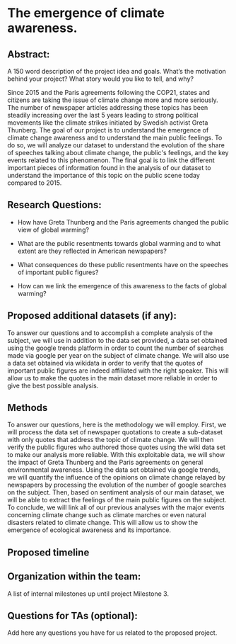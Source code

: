 # The emergence of climate awareness.

## Abstract:

A 150 word description of the project idea and goals. What’s the motivation behind your project? What story would you like to tell, and why?

Since 2015 and the Paris agreements following the COP21, states and citizens are taking the issue of climate change more and more seriously. The number of newspaper articles addressing these topics has been steadily increasing over the last 5 years leading to strong political movements like the climate strikes initiated by Swedish activist Greta Thunberg.
The goal of our project is to understand the emergence of climate change awareness and to understand the main public feelings.
To do so, we will analyze our dataset to understand the evolution of the share of speeches talking about climate change, the public's feelings, and the key events related to this phenomenon.
The final goal is to link the different important pieces of information found in the analysis of our dataset to understand the importance of this topic on the public scene today compared to 2015.



## Research Questions:

- How have Greta Thunberg and the Paris agreements changed the public view of global warming?

- What are the public resentments towards global warming and to what extent are they reflected in American newspapers?

- What consequences do these public resentments have on the speeches of important public figures?

- How can we link the emergence of this awareness to the facts of global warming?


## Proposed additional datasets (if any):

To answer our questions and to accomplish a complete analysis of the subject, we will use in addition to the data set provided, a data set obtained using the google trends platform in order to count the number of searches made via google per year on the subject of climate change. We will also use a data set obtained via wikidata in order to verify that the quotes of important public figures are indeed affiliated with the right speaker. This will allow us to make the quotes in the main dataset more reliable in order to give the best possible analysis. 

## Methods

To answer our questions, here is the methodology we will employ. First, we will process the data set of newspaper quotations to create a sub-dataset with only quotes that address the topic of climate change. We will then verify the public figures who authored those quotes using the wiki data set to make our analysis more reliable. With this exploitable data, we will show the impact of Greta Thunberg and the Paris agreements on general environmental awareness. Using the data set obtained via google trends, we will quantify the influence of the opinions on climate change relayed by newspapers by processing the evolution of the number of google searches on the subject. Then, based on sentiment analysis of our main dataset, we will be able to extract the feelings of the main public figures on the subject. To conclude, we will link all of our previous analyses with the major events concerning climate change such as climate marches or even natural disasters related to climate change. This will allow us to show the emergence of ecological awareness and its importance.

## Proposed timeline

## Organization within the team:

A list of internal milestones up until project Milestone 3.

## Questions for TAs (optional):

Add here any questions you have for us related to the proposed project.
